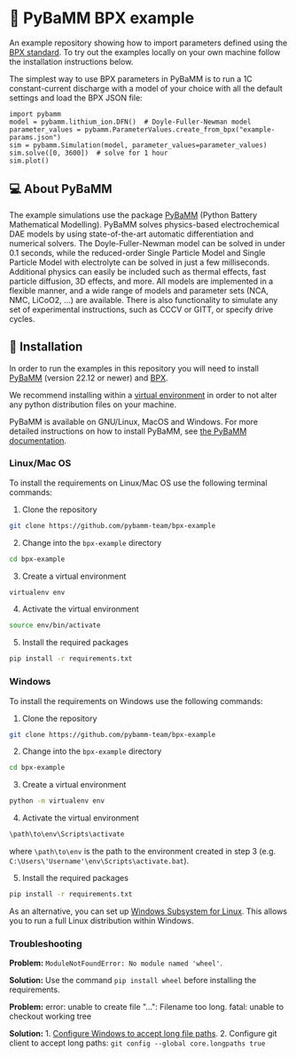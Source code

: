 # 🔋 PyBaMM BPX example
An example repository showing how to import parameters defined using the [BPX standard](https://github.com/pybamm-team/BPX). To try out the examples locally on your own machine follow the installation instructions below.

The simplest way to use BPX parameters in PyBaMM is to run a 1C constant-current discharge with a model of your choice with all the default settings and load the BPX JSON file:
```python3
import pybamm
model = pybamm.lithium_ion.DFN()  # Doyle-Fuller-Newman model
parameter_values = pybamm.ParameterValues.create_from_bpx("example-params.json")
sim = pybamm.Simulation(model, parameter_values=parameter_values)
sim.solve([0, 3600])  # solve for 1 hour
sim.plot()
```

## 💻 About PyBaMM
The example simulations use the package [PyBaMM](www.pybamm.org) (Python Battery Mathematical Modelling). PyBaMM solves physics-based electrochemical DAE models by using state-of-the-art automatic differentiation and numerical solvers. The Doyle-Fuller-Newman model can be solved in under 0.1 seconds, while the reduced-order Single Particle Model and Single Particle Model with electrolyte can be solved in just a few milliseconds. Additional physics can easily be included such as thermal effects, fast particle diffusion, 3D effects, and more. All models are implemented in a flexible manner, and a wide range of models and parameter sets (NCA, NMC, LiCoO2, ...) are available. There is also functionality to simulate any set of experimental instructions, such as CCCV or GITT, or specify drive cycles.

## 🚀 Installation
In order to run the examples in this repository you will need to install [PyBaMM](https://github.com/pybamm-team/PyBaMM) (version 22.12 or newer) and [BPX](https://github.com/pybamm-team/BPX). 

We recommend installing within a [virtual environment](https://docs.python.org/3/tutorial/venv.html) in order to not alter any python distribution files on your machine.

PyBaMM is available on GNU/Linux, MacOS and Windows. For more detailed instructions on how to install PyBaMM, see [the PyBaMM documentation](https://pybamm.readthedocs.io/en/latest/install/GNU-linux.html#user-install).

### Linux/Mac OS
To install the requirements on Linux/Mac OS use the following terminal commands:

1. Clone the repository
```bash
git clone https://github.com/pybamm-team/bpx-example
```
2. Change into the `bpx-example` directory 
```bash
cd bpx-example
```
3. Create a virtual environment
```bash
virtualenv env
```
4. Activate the virtual environment 
```bash
source env/bin/activate
```
5. Install the required packages
```bash 
pip install -r requirements.txt
```

### Windows
To install the requirements on Windows use the following commands:

1. Clone the repository
```bash
git clone https://github.com/pybamm-team/bpx-example
```
2. Change into the `bpx-example` directory 
```bash
cd bpx-example
```
3. Create a virtual environment
```bash
python -m virtualenv env
```
4. Activate the virtual environment 
```bash
\path\to\env\Scripts\activate
```
where `\path\to\env` is the path to the environment created in step 3 (e.g. `C:\Users\'Username'\env\Scripts\activate.bat`).

5. Install the required packages
```bash 
pip install -r requirements.txt
```

As an alternative, you can set up [Windows Subsystem for Linux](https://docs.microsoft.com/en-us/windows/wsl/about). This allows you to run a full Linux distribution within Windows.

### Troubleshooting

**Problem:** `ModuleNotFoundError: No module named 'wheel'`.

**Solution:** Use the command `pip install wheel` before installing the requirements.

**Problem:** error: unable to create file "...": Filename too long. fatal: unable to checkout working tree

**Solution:** 1. [Configure Windows to accept long file paths](https://thegeekpage.com/make-windows-11-accept-file-paths-over-260-characters/). 2. Configure git client to accept long paths: `git config --global core.longpaths true`
